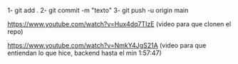 1- git add .
2- git commit -m "texto"
3- git push -u origin main



https://www.youtube.com/watch?v=Hux4dq7TIzE (video para que clonen el repo)


https://www.youtube.com/watch?v=NmkY4JgS21A (video para que entiendan lo que hice, backend hasta el min 1:57:47)


